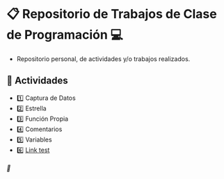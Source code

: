 # :clipboard: Repositorio de Trabajos de Clase de Programación :computer:

- Repositorio personal, de actividades y/o trabajos realizados.

## :pushpin: Actividades

- :one: Captura de Datos
- :two: Estrella
- :three: Función Propia
- :four: Comentarios
- :five: Variables 
- :six: [Link test](https://github.com/SrTuns/Universidad/blob/main/1%20Captura%20de%20Datos/captura-de-datos.c)


###### :cookie:
